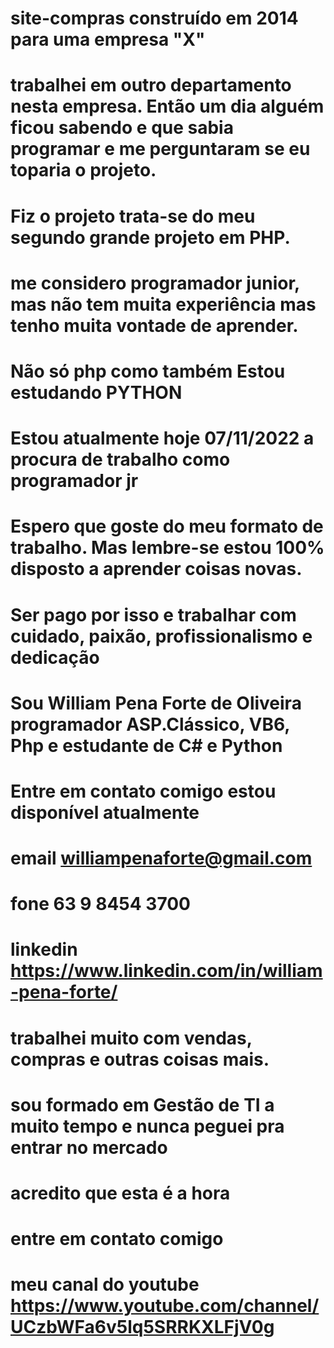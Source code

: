 # site-compras construído em 2014 para uma empresa "X"

# trabalhei em outro departamento nesta empresa. Então um dia alguém ficou sabendo e que sabia programar e me perguntaram se eu toparia o projeto.

# Fiz o projeto trata-se do meu segundo grande projeto em PHP.

# me considero programador junior, mas não tem muita experiência mas tenho muita vontade de aprender. 

# Não só php como também Estou estudando PYTHON

# Estou atualmente hoje 07/11/2022 a procura de trabalho como programador jr

# Espero que goste do meu formato de trabalho. Mas lembre-se estou 100% disposto a aprender coisas novas.

# Ser pago por isso e trabalhar com cuidado, paixão, profissionalismo e dedicação

# Sou William Pena Forte de Oliveira programador ASP.Clássico, VB6, Php e estudante de C# e Python

# Entre em contato comigo estou disponível atualmente 

# email williampenaforte@gmail.com

# fone 63 9 8454 3700

# linkedin https://www.linkedin.com/in/william-pena-forte/

# trabalhei muito com vendas, compras e outras coisas mais.

# sou formado em Gestão de TI a muito tempo e nunca peguei pra entrar no mercado

# acredito que esta é a hora

# entre em contato comigo

# meu canal do youtube https://www.youtube.com/channel/UCzbWFa6v5lq5SRRKXLFjV0g



